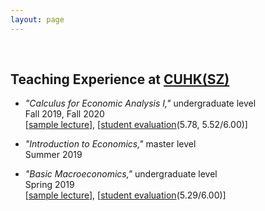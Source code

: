 ```yaml
---
layout: page
---
```

<br>

## Teaching Experience at [CUHK(SZ)](https://sme.cuhk.edu.cn/en)

* _"Calculus for Economic Analysis I,"_ undergraduate level <br>
  Fall 2019, Fall 2020 <br>
  [[sample lecture](https://econhanwt.github.io/my_docs/notes/Note_Continuity_Wontae_Han.pdf)], [[student evaluation](https://econhanwt.github.io/my_docs/notes/Eval_MAT1010_Wontae_HAN.pdf)(5.78, 5.52/6.00)]

* _"Introduction to Economics,"_ master level <br>
  Summer 2019 <br>

* _"Basic Macroeconomics,"_ undergraduate level <br>
  Spring 2019 <br>
  [[sample lecture](https://econhanwt.github.io/my_docs/notes/Note_Aggregate_Demand_Supply_Wontae_Han.pdf)], [[student evaluation](https://econhanwt.github.io/my_docs/notes/Eval_ECO2021_Wontae_HAN.pdf)(5.29/6.00)] 
